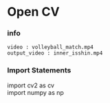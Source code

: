 # Open CV
### info
```
video : volleyball_match.mp4
output_video : inner_isshin.mp4
```

### Import Statements
import cv2 as cv<br>
import numpy as np<br>

